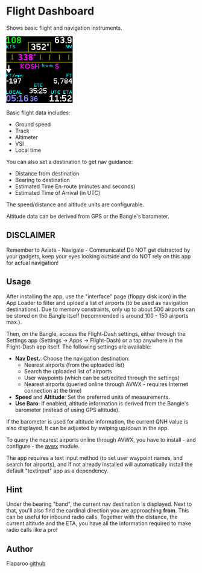 # Flight Dashboard

Shows basic flight and navigation instruments.

![](screenshot.png)

Basic flight data includes:

- Ground speed
- Track
- Altimeter
- VSI
- Local time

You can also set a destination to get nav guidance:

- Distance from destination
- Bearing to destination
- Estimated Time En-route (minutes and seconds)
- Estimated Time of Arrival (in UTC)

The speed/distance and altitude units are configurable.

Altitude data can be derived from GPS or the Bangle's barometer.


## DISCLAIMER

Remember to Aviate - Navigate - Communicate! Do NOT get distracted by your
gadgets, keep your eyes looking outside and do NOT rely on this app for actual
navigation!


## Usage

After installing the app, use the "interface" page (floppy disk icon) in the
App Loader to filter and upload a list of airports (to be used as navigation
destinations). Due to memory constraints, only up to about 500 airports can be
stored on the Bangle itself (recommended is around 100 - 150 airports max.).

Then, on the Bangle, access the Flight-Dash settings, either through the
Settings app (Settings -> Apps -> Flight-Dash) or a tap anywhere in the
Flight-Dash app itself. The following settings are available:

- **Nav Dest.**: Choose the navigation destination:
  - Nearest airports (from the uploaded list)
  - Search the uploaded list of airports
  - User waypoints (which can be set/edited through the settings)
  - Nearest airports (queried online through AVWX - requires Internet connection at the time)
- **Speed** and **Altitude**: Set the preferred units of measurements.
- **Use Baro**: If enabled, altitude information is derived from the Bangle's barometer (instead of using GPS altitude).

If the barometer is used for altitude information, the current QNH value is
also displayed. It can be adjusted by swiping up/down in the app.

To query the nearest airports online through AVWX, you have to install - and
configure - the [avwx](?id=avwx) module.

The app requires a text input method (to set user waypoint names, and search
for airports), and if not already installed will automatically install the
default "textinput" app as a dependency.


## Hint

Under the bearing "band", the current nav destination is displayed. Next to
that, you'll also find the cardinal direction you are approaching **from**.
This can be useful for inbound radio calls. Together with the distance, the
current altitude and the ETA, you have all the information required to make
radio calls like a pro!


## Author

Flaparoo [github](https://github.com/flaparoo)

